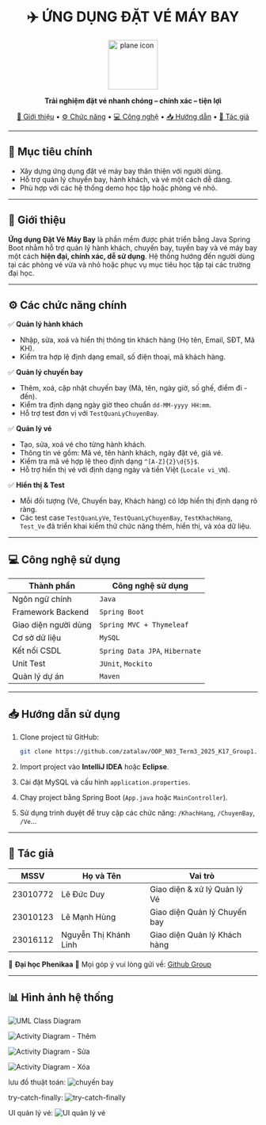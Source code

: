 <h1 align="center">✈️ ỨNG DỤNG ĐẶT VÉ MÁY BAY</h1>

<p align="center">
  <img src="https://cdn-icons-png.flaticon.com/512/34/34627.png" width="100" alt="plane icon" />
</p>

<p align="center"><strong>Trải nghiệm đặt vé nhanh chóng – chính xác – tiện lợi</strong></p>

<p align="center">
  <a href="#giới-thiệu">📘 Giới thiệu</a> • 
  <a href="#chức-năng">⚙️ Chức năng</a> • 
  <a href="#công-nghệ">💻 Công nghệ</a> • 
  <a href="#hướng-dẫn">📥 Hướng dẫn</a> • 
  <a href="#tác-giả">👤 Tác giả</a>
</p>

---

## 🎯 Mục tiêu chính

- Xây dựng ứng dụng đặt vé máy bay thân thiện với người dùng.
- Hỗ trợ quản lý chuyến bay, hành khách, và vé một cách dễ dàng.
- Phù hợp với các hệ thống demo học tập hoặc phòng vé nhỏ.

---

## 📘 Giới thiệu

**Ứng dụng Đặt Vé Máy Bay** là phần mềm được phát triển bằng Java Spring Boot nhằm hỗ trợ quản lý hành khách, chuyến bay, tuyến bay và vé máy bay một cách **hiện đại, chính xác, dễ sử dụng**.
Hệ thống hướng đến người dùng tại các phòng vé vừa và nhỏ hoặc phục vụ mục tiêu học tập tại các trường đại học.

---

## ⚙️ Các chức năng chính <a name="chức-năng"></a>

✅ **Quản lý hành khách**

- Nhập, sửa, xoá và hiển thị thông tin khách hàng (Họ tên, Email, SĐT, Mã KH).
- Kiểm tra hợp lệ định dạng email, số điện thoại, mã khách hàng.

✅ **Quản lý chuyến bay**

- Thêm, xoá, cập nhật chuyến bay (Mã, tên, ngày giờ, số ghế, điểm đi - đến).
- Kiểm tra định dạng ngày giờ theo chuẩn `dd-MM-yyyy HH:mm`.
- Hỗ trợ test đơn vị với `TestQuanLyChuyenBay`.

✅ **Quản lý vé**

- Tạo, sửa, xoá vé cho từng hành khách.
- Thông tin vé gồm: Mã vé, tên hành khách, ngày đặt vé, giá vé.
- Kiểm tra mã vé hợp lệ theo định dạng `^[A-Z]{2}\d{5}$`.
- Hỗ trợ hiển thị vé với định dạng ngày và tiền Việt (`Locale vi_VN`).

✅ **Hiển thị & Test**

- Mỗi đối tượng (Vé, Chuyến bay, Khách hàng) có lớp hiển thị định dạng rõ ràng.
- Các test case `TestQuanLyVe`, `TestQuanLyChuyenBay`, `TestKhachHang`, `Test_Ve` đã triển khai kiểm thử chức năng thêm, hiển thị, và xóa dữ liệu.

---

## 💻 Công nghệ sử dụng <a name="công-nghệ"></a>

| Thành phần           | Công nghệ sử dụng              |
| -------------------- | ------------------------------ |
| Ngôn ngữ chính       | `Java`                         |
| Framework Backend    | `Spring Boot`                  |
| Giao diện người dùng | `Spring MVC + Thymeleaf`       |
| Cơ sở dữ liệu        | `MySQL`                        |
| Kết nối CSDL         | `Spring Data JPA`, `Hibernate` |
| Unit Test            | `JUnit`, `Mockito`             |
| Quản lý dự án        | `Maven`                        |

---

## 📥 Hướng dẫn sử dụng <a name="hướng-dẫn"></a>

1. Clone project từ GitHub:

   ```bash
   git clone https://github.com/zatalav/OOP_N03_Term3_2025_K17_Group1.git
   ```

2. Import project vào **IntelliJ IDEA** hoặc **Eclipse**.

3. Cài đặt MySQL và cấu hình `application.properties`.

4. Chạy project bằng Spring Boot (`App.java` hoặc `MainController`).

5. Sử dụng trình duyệt để truy cập các chức năng: `/KhachHang`, `/ChuyenBay`, `/Ve`...

---

## 👤 Tác giả <a name="tác-giả"></a>

| MSSV     | Họ và Tên             | Vai trò                      |
| -------- | --------------------- | ---------------------------- |
| 23010772 | Lê Đức Duy            | Giao diện & xử lý Quản lý Vé |
| 23010123 | Lê Mạnh Hùng          | Giao diện Quản lý Chuyến bay |
| 23016112 | Nguyễn Thị Khánh Linh | Giao diện Quản lý Khách hàng |

📍 **Đại học Phenikaa**
📧 Mọi góp ý vui lòng gửi về: [Github Group](https://github.com/zatalav/OOP_N03_Term3_2025_K17_Group1.git)

---

## 📊 Hình ảnh hệ thống

![UML Class Diagram](<Ảnh chụp màn hình 2025-05-23 080633.png>)

![Activity Diagram - Thêm](add.png)

![Activity Diagram - Sửa](edit.png)

![Activity Diagram - Xóa](delete.png)

lưu đồ thuật toán:
![chuyến bay](image.png)

try-catch-finally:
![try-catch-finally](thunghiem/src/main/java/com/example/veapp/img/try-catch-example.png)

UI quản lý vé:
![UI quản lý vé](thunghiem/src/main/java/com/example/veapp/img/UI_quanlyve.png)
